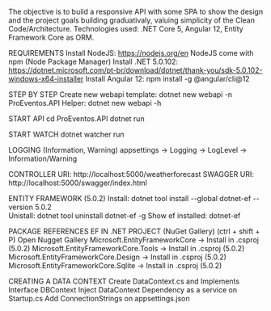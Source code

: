 The objective is to build a responsive API with some SPA to show the design and the project goals building graduativaly, valuing simplicity of the Clean Code/Architecture. 
Technologies used: .NET Core 5, Angular 12, Entity Framework Core as ORM.

REQUIREMENTS
Install NodeJS: https://nodejs.org/en NodeJS come with npm (Node Package Manager)
Install .NET 5.0.102: https://dotnet.microsoft.com/pt-br/download/dotnet/thank-you/sdk-5.0.102-windows-x64-installer
Install Angular 12: npm install -g @angular/cli@12

STEP BY STEP 
Create new webapi template: dotnet new webapi -n ProEventos.API 
Helper: dotnet new webapi -h

START API
cd ProEventos.API
dotnet run

START WATCH
dotnet watcher run

LOGGING (Information, Warning)
appsettings -> Logging -> LogLevel -> Information/Warning

CONTROLLER URI: http://localhost:5000/weatherforecast
SWAGGER URI:  http://localhost:5000/swagger/index.html

ENTITY FRAMEWORK (5.0.2)
Install: dotnet tool install --global dotnet-ef --version 5.0.2  
Unistall: dotnet tool uninstall dotnet-ef -g
Show ef installed: dotnet-ef

PACKAGE REFERENCES EF IN .NET PROJECT (NuGet Gallery)
(ctrl + shift + P) Open Nugget Gallery 
Microsoft.EntityFrameworkCore           -> Install in .csproj (5.0.2)
Microsoft.EntityFrameworkCore.Tools     -> Install in .csproj (5.0.2)
Microsoft.EntityFrameworkCore.Design    -> Install in .csproj (5.0.2)
Microsoft.EntityFrameworkCore.Sqlite    -> Install in .csproj (5.0.2)

CREATING A DATA CONTEXT 
Create DataContext.cs and Implements Interface DBContext
Inject DataContext Dependency as a service on Startup.cs
Add ConnectionStrings on appsettings.json